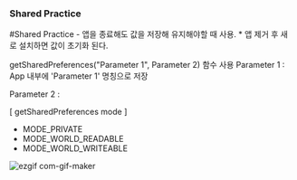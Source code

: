 ### Shared Practice
#Shared Practice - 앱을 종료해도 값을 저장해 유지해야할 때 사용. * 앱 제거 후 새로 설치하면 값이 초기화 된다.

getSharedPreferences("Parameter 1", Parameter 2) 함수 사용
Parameter 1 : App 내부에 'Parameter 1' 명칭으로 저장

Parameter 2 : 

[ getSharedPreferences mode ]
 - MODE_PRIVATE
 - MODE_WORLD_READABLE
 - MODE_WORLD_WRITEABLE

![ezgif com-gif-maker](https://user-images.githubusercontent.com/85157490/127185137-26aa0ca4-b807-4fa3-b735-9831aef676c9.gif)

